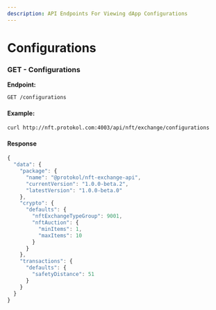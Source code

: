 ```yaml
---
description: API Endpoints For Viewing dApp Configurations
---
```


# Configurations

### GET - Configurations <a id="configurations"></a>

**Endpoint:**

```bash
GET /configurations
```

#### Example:

```bash
curl http://nft.protokol.com:4003/api/nft/exchange/configurations
```

#### Response

```javascript
{
  "data": {
    "package": {
      "name": "@protokol/nft-exchange-api",
      "currentVersion": "1.0.0-beta.2",
      "latestVersion": "1.0.0-beta.0"
    },
    "crypto": {
      "defaults": {
        "nftExchangeTypeGroup": 9001,
        "nftAuction": {
          "minItems": 1,
          "maxItems": 10
        }
      }
    },
    "transactions": {
      "defaults": {
        "safetyDistance": 51
      }
    }
  }
}
```

